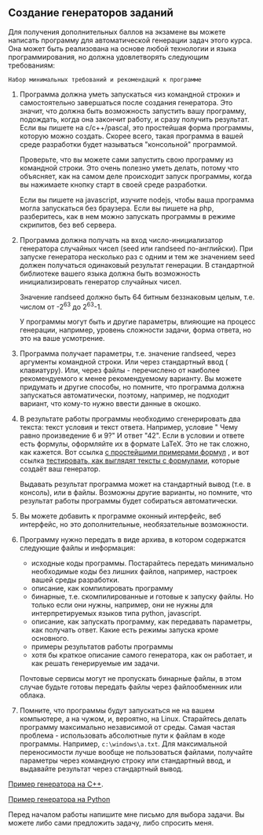 ## Создание генераторов заданий

Для получения дополнительных баллов на экзамене вы можете написать программу для автоматической генерации задач этого
курса. Она может быть реализована на основе любой технологии и языка программирования, но должна удовлетворять следующим
требованиям:

`Набор минимальных требований и рекомендаций к программе`

1. Программа должна уметь запускаться «из командной строки» и самостоятельно завершаться после создания генератора. Это
   значит, что должна быть возможность запустить вашу программу, подождать, когда она закончит работу, и сразу получить
   результат. Если вы пишете на c/c++/pascal, это простейшая форма программы, которую можно создать. Скорее всего, такая
   программа в вашей среде разработки будет называться "консольной" программой.

   Проверьте, что вы можете сами запустить свою программу из командной строки. Это очень полезно уметь делать, потому
   что объясняет, как на самом деле происходит запуск программы, когда вы нажимаете кнопку старт в своей среде
   разработки.

   Если вы пишете на javascript, изучите nodejs, чтобы ваша программа могла запускаться без браузера. Если вы пишете на
   php, разберитесь, как в нем можно запускать программы в режиме скрипитов, без веб сервера.
1. Программа должна получать на вход число-инициализатор генератора случайных чисел (seed или randseed по-английски).
   При запуске генератора несколько раз с одним и тем же значением seed должен получаться одинаковый результат
   генерации. В стандартной библиотеке вашего языка должна быть возможность инициализировать генератор случайных чисел.

   Значение randseed должно быть 64 битным беззнаковым целым, т.е. числом от -2<sup>63</sup> до 2<sup>63</sup>-1.

   У программы могут быть и другие параметры, влияющие на процесс генерации, например, уровень сложности задачи, форма
   ответа, но это на ваше усмотрение.

1. Программа получает параметры, т.е. значение randseed, через аргументы командной строки. Или через стандартный ввод (
   клавиатуру). Или, через файлы - перечислено от наиболее рекомендуемого к менее рекомендуемому варианту. Вы можете
   придумать и другие способы, но помните, что программа должна запускаться автоматически, поэтому, например, не
   подходит вариант, что кому-то нужно ввести данные в окошко.

1. В результате работы программы необходимо сгенерировать два текста: текст условия и текст ответа. Например, условие "
   Чему равно произведение 6 и 9?" И ответ "42". Если в условии и ответе есть формулы, оформляйте их в формате LaTeX.
   Это не так сложно, как кажется. Вот
   ссылка [с простейшими примерами формул](https://ru.wikipedia.org/wiki/%D0%92%D0%B8%D0%BA%D0%B8%D0%BF%D0%B5%D0%B4%D0%B8%D1%8F:%D0%9F%D1%80%D0%B8%D0%BC%D0%B5%D1%80%D1%8B_%D0%BE%D1%84%D0%BE%D1%80%D0%BC%D0%BB%D0%B5%D0%BD%D0%B8%D1%8F_%D1%84%D0%BE%D1%80%D0%BC%D1%83%D0%BB)
   , и вот ссылка [тестировать, как выглядят тексты с формулами](https://www.codecogs.com/latex/eqneditor.php), которые
   создаёт ваш генератор.

   Выдавать результат программа может на стандартный вывод (т.е. в консоль), или в файлы. Возможны другие варианты, но
   помните, что результат работы программы будет собираться автоматически.

1. Вы можете добавить к программе оконный интерфейс, веб интерфейс, но это дополнительные, необязательные возможности.

1. Программу нужно передать в виде архива, в котором содержатся следующие файлы и информация:
    - исходные коды программы. Постарайтесь передать минимально необходимые коды без лишних файлов, например, настроек
      вашей среды разработки.
    - описание, как компилировать программу
    - бинарные, т.е. скомпилированные и готовые к запуску файлы. Но только если они нужны, например, они не нужны для
      интерпретируемых языков типа python, javascript.
    - описание, как запускать программу, как передавать параметры, как получать ответ. Какие есть режимы запуска кроме
      основного.
    - примеры результатов работы программы
    - хотя бы краткое описание самого генератора, как он работает, и как решать генерируемые им задачи.

   Почтовые сервисы могут не пропускать бинарные файлы, в этом случае будьте готовы передать файлы через файлообменник
   или облака.

1. Помните, что программы будут запускаться не на вашем компьютере, а на чужом, и, вероятно, на Linux. Старайтесь делать
   программу максимально независимой от среды. Самая частая проблема - использовать абсолютные пути к файлам в коде
   программы. Например, `c:\windows\a.txt`. Для максимальной переносимости лучше вообще не пользоваться файлами,
   получайте параметры через командную строку или стандартный ввод, и выдавайте результат через стандартный вывод.

[Пример генератора на C++](https://github.com/iposov/generator_examples/blob/master/cpp_generator/main.cpp).

[Пример генератора на Python](https://github.com/iposov/generator_examples/blob/master/python_generator/task_generator.py)

Перед началом работы напишите мне письмо для выбора задачи. Вы можете либо сами предложить задачу, либо спросить меня.
